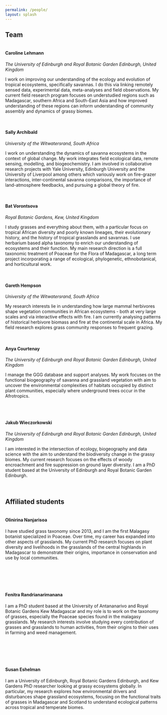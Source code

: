```yaml
---
permalink: /people/
layout: splash
---
```


## Team

<figure style="width: 200px" class="align-left">
  <img src="{{ site.url }}{{ site.baseurl }}/images/caroline-lehmann.jpg" alt="">
</figure> 

#### Caroline Lehmann
_The University of Edinburgh and Royal Botanic Garden Edinburgh, United Kingdom_

I work on improving our understanding of the ecology and evolution of tropical ecosystems, specifically savannas. I do this via linking remotely sensed data, experimental data, meta-analyses and field observations. My current field research program focuses on understudied regions such as Madagascar, southern Africa and South-East Asia and how improved understanding of these regions can inform understanding of community assembly and dynamics of grassy biomes.
<br>
<br>
<figure style="width: 200px" class="align-left">
  <img src="{{ site.url }}{{ site.baseurl }}/images/sally-archibald.jpg" alt="">
</figure> 

#### Sally Archibald
_University of the Witwatersrand, South Africa_

I work on understanding the dynamics of savanna ecosystems in the context of global change. My work integrates field ecological data, remote sensing, modelling, and biogeochemistry. I am involved in collaborative research projects with Yale University, Edinburgh University and the University of Liverpool among others which variously work on fire-grazer interactions, inter-continental savanna comparisons, the importance of land-atmosphere feedbacks, and pursuing a global theory of fire.
<br>
<br>
<figure style="width: 200px" class="align-left">
  <img src="{{ site.url }}{{ site.baseurl }}/images/bat_vorontsova.jpg" alt="">
</figure> 

#### Bat Vorontsova
_Royal Botanic Gardens, Kew, United Kingdom_

I study grasses and everything about them, with a particular focus on tropical African diversity and poorly known lineages, their evolutionary history, and the history of tropical grasslands and savannas. I use herbarium based alpha taxonomy to enrich our understanding of ecosystems and their function. My main research direction is a full taxonomic treatment of Poaceae for the Flora of Madagascar, a long term project incorporating a range of ecological, phylogenetic, ethnobotanical, and horticultural work.
<br>
<br>
<figure style="width: 200px" class="align-left">
  <img src="{{ site.url }}{{ site.baseurl }}/images/gareth-hempson.jpg" alt="">
</figure> 

#### Gareth Hempson
_University of the Witwatersrand, South Africa_

My research interests lie in understanding how large mammal herbivores shape vegetation communities in African ecosystems - both at very large scales and via interactive effects with fire. I am currently analysing patterns of historical herbivore biomass and fire at the continental scale in Africa. My field research explores grass community responses to frequent grazing.
<br>
<br>
<figure style="width: 200px" class="align-left">
  <img src="{{ site.url }}{{ site.baseurl }}/images/anya-courtenay.JPG" alt="">
</figure> 

#### Anya Courtenay
_The University of Edinburgh and Royal Botanic Garden Edinburgh, United Kingdom_

I manage the GGG database and support analyses. My work focuses on the functional biogeography of savanna and grassland vegetation with aim to uncover the environmental complexities of habitats occupied by distinct plant communities, especially where underground trees occur in the Afrotropics.
<br>
<br>
<br>
<figure style="width: 200px" class="align-left">
  <img src="{{ site.url }}{{ site.baseurl }}/images/jakub-wieczorkowski.jpg" alt="">
</figure> 

#### Jakub Wieczorkowski
_The University of Edinburgh and Royal Botanic Garden Edinburgh, United Kingdom_

I am interested in the intersection of ecology, biogeography and data science with the aim to understand the biodiversity change in the grassy biomes. My current research focuses on the effects of woody encroachment and fire suppression on ground layer diversity. I am a PhD student based at the University of Edinburgh and Royal Botanic Garden Edinburgh. 
<br>
<br>
<br>

## Affiliated students

<figure style="width: 200px" class="align-left">
  <img src="{{ site.url }}{{ site.baseurl }}/images/olinirina-nanjarisoa.jpg" alt="">
</figure> 

#### Olinirina Nanjarisoa
I have studied grass taxonomy since 2013, and I am the first Malagasy botanist specialized in Poaceae. Over time, my career has expanded into other aspects of grasslands. My current PhD research focuses on plant diversity and livelihoods in the grasslands of the central highlands in Madagascar to demonstrate their origins, importance in conservation and use by local communities.
<br>
<br>
<br>
<br>
<br>

<figure style="width: 200px" class="align-left">
  <img src="{{ site.url }}{{ site.baseurl }}/images/fenitra-randrianarimanana.jpg" alt="">
</figure> 

#### Fenitra Randrianarimanana
I am a PhD student based at the University of Antananarivo and Royal Botanic Gardens Kew Madagascar and my role is to work on the taxonomy of grasses, especially the Poaceae species found in the malagasy grasslands. My research interests involve studying every contribution of grasses and grasslands to human activities, from their origins to their uses in farming and weed management.
<br>
<br>
<br>
<br>
<br>

<figure style="width: 200px" class="align-left">
  <img src="{{ site.url }}{{ site.baseurl }}/images/susan-eshelman.jpeg" alt="">
</figure> 

#### Susan Eshelman
I am a University of Edinburgh, Royal Botanic Gardens Edinburgh, and Kew Gardens PhD researcher looking at grassy ecosystems globally. In particular, my research explores how environmental drivers and disturbances shape grassland ecosystems, focusing on the functional traits of grasses in Madagascar and Scotland to understand ecological patterns across tropical and temperate biomes.
<br>
<br>
<br>
<br>
<br>
